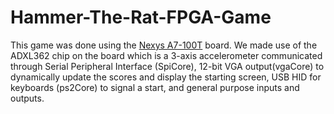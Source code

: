 # Hammer-The-Rat-FPGA-Game

  This game was done using the [Nexys A7-100T](https://digilent.com/shop/nexys-a7-fpga-trainer-board-recommended-for-ece-curriculum/?srsltid=AfmBOor-j94smkyUzJJtgCD7DYBEJNTsaMscAzg0IxDlpLPNAo556EUs) board. We made use of the ADXL362 chip on the board which is a 3-axis accelerometer communicated through Serial Peripheral Interface (SpiCore), 12-bit VGA output(vgaCore) to dynamically update the scores and display the starting screen, USB HID for keyboards (ps2Core) to signal a start, and general purpose inputs and outputs. 
